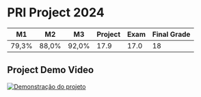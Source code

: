 # PRI Project 2024


|M1|M2|M3|Project|Exam|Final Grade|
|--|--|--|--|--|--|
| 79,3% | 88,0%| 92,0% |17.9| 17.0|18|


## Project Demo Video

[![Demonstração do projeto](https://img.youtube.com/vi/kVt6pU0G6ZQ/maxresdefault.jpg)](https://www.youtube.com/watch?v=kVt6pU0G6ZQ)

